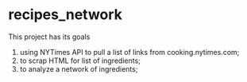 # recipes_network

This project has its goals
1. using NYTimes API to pull a list of links from cooking.nytimes.com;
2. to scrap HTML for list of ingredients;
3. to analyze a network of ingredients;


